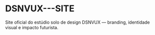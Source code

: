 # DSNVUX---SITE
Site oficial do estúdio solo de design DSNVUX — branding, identidade visual e impacto futurista.
